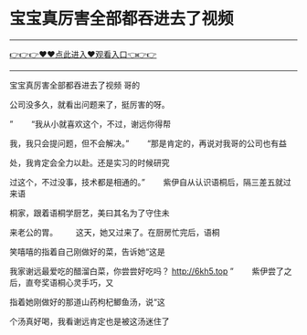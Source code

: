 # 宝宝真厉害全部都吞进去了视频

<hr/><a href="https://github.com/lkijoi/chun/issues/1">👉👉👉♥♥点此进入♥观看入口👈👉👉</a><hr/>

宝宝真厉害全部都吞进去了视频
哥的

公司没多久，就看出问题来了，挺厉害的呀。

”
　　“我从小就喜欢这个，不过，谢远你得帮

我，我只会提问题，但不会解决。”
　　“那是肯定的，再说对我哥的公司也有益

处，我肯定会全力以赴。还是实习的时候研究

过这个，不过没事，技术都是相通的。”
　　紫伊自从认识语桐后，隔三差五就过来语

桐家，跟着语桐学厨艺，美曰其名为了守住未

来老公的胃。
　　这天，她又过来了。在厨房忙完后，语桐

笑嘻嘻的指着自己刚做好的菜，告诉她“这是

我家谢远最爱吃的醋溜白菜，你尝尝好吃吗？
http://6kh5.top
”
　　紫伊尝了之后，直夸奖语桐心灵手巧，又

指着她刚做好的那道山药枸杞鲫鱼汤，说“这

个汤真好喝，我看谢远肯定也是被这汤迷住了
